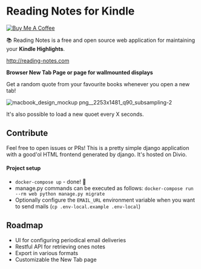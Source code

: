 # Reading Notes for Kindle
<a href="https://www.buymeacoffee.com/mammuth" target="_blank"><img src="https://bmc-cdn.nyc3.digitaloceanspaces.com/BMC-button-images/custom_images/orange_img.png" alt="Buy Me A Coffee" style="height: auto !important;width: auto !important;" ></a>

:books: Reading Notes is a free and open source web application for maintaining your **Kindle Highlights**.

http://reading-notes.com

**Browser New Tab Page or page for wallmounted displays**

Get a random quote from your favourite books whenever you open a new tab!

![macbook_design_mockup png__2253x1481_q90_subsampling-2](https://user-images.githubusercontent.com/3121306/60038724-5f157700-96b5-11e9-8e2d-a490112119ef.png)

It's also possible to load a new quoet every X seconds.

## Contribute
Feel free to open issues or PRs!
This is a pretty simple django application with a good'ol HTML frontend generated by django. It's hosted on Divio.

#### Project setup
- `docker-compose up` - done! :rocket:
- manage.py commands can be executed as follows: `docker-compose run --rm web python manage.py migrate`
- Optionally configure the `EMAIL_URL` environment variable when you want to send mails (`cp .env-local.example .env-local`)


## Roadmap
- UI for configuring periodical email deliveries
- Restful API for retrieving ones notes
- Export in various formats
- Customizable the New Tab page
